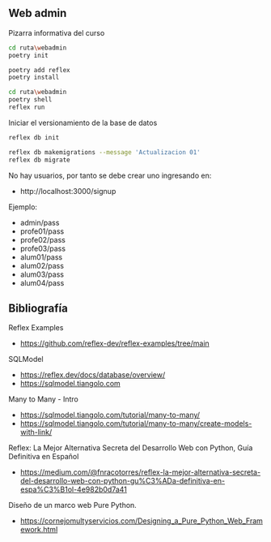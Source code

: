 ## Web admin
Pizarra informativa del curso


```sh
cd ruta\webadmin
poetry init

poetry add reflex
poetry install
```


```sh
cd ruta\webadmin
poetry shell
reflex run
```

Iniciar el versionamiento de la base de datos
```sh
reflex db init

reflex db makemigrations --message 'Actualizacion 01'
reflex db migrate
```

No hay usuarios, por tanto se debe crear uno ingresando en:
- http://localhost:3000/signup

Ejemplo:
- admin/pass
- profe01/pass
- profe02/pass
- profe03/pass
- alum01/pass
- alum02/pass
- alum03/pass
- alum04/pass


## Bibliografía

Reflex Examples
- https://github.com/reflex-dev/reflex-examples/tree/main

SQLModel
- https://reflex.dev/docs/database/overview/
- https://sqlmodel.tiangolo.com


Many to Many - Intro
- https://sqlmodel.tiangolo.com/tutorial/many-to-many/
- https://sqlmodel.tiangolo.com/tutorial/many-to-many/create-models-with-link/


Reflex: La Mejor Alternativa Secreta del Desarrollo Web con Python, Guía Definitiva en Español
- https://medium.com/@fnracotorres/reflex-la-mejor-alternativa-secreta-del-desarrollo-web-con-python-gu%C3%ADa-definitiva-en-espa%C3%B1ol-4e982b0d7a41

Diseño de un marco web Pure Python.
- https://cornejomultyservicios.com/Designing_a_Pure_Python_Web_Framework.html
